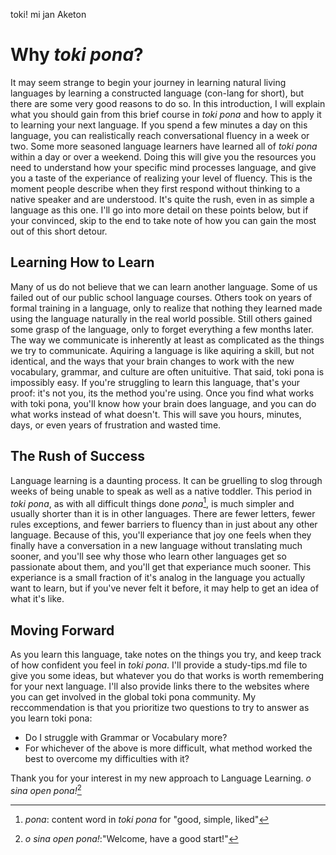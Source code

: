toki! mi jan Aketon
# Why *toki pona*?
  It may seem strange to begin your journey in learning natural living languages by learning a constructed language (con-lang for short), but there are some very good reasons to do so. In this introduction, I will explain what you should gain from this brief course in *toki pona* and how to apply it to learning your next language. If you spend a few minutes a day on this language, you can realistically reach conversational fluency in a week or two. Some more seasoned language learners have learned all of *toki pona* within a day or over a weekend. Doing this will give you the resources you need to understand how your specific mind processes language, and give you a taste of the experiance of realizing your level of fluency. This is the moment people describe when they first respond without thinking to a native speaker and are understood. It's quite the rush, even in as simple a language as this one. I'll go into more detail on these points below, but if your convinced, skip to the end to take note of how you can gain the most out of this short detour.
## Learning How to Learn
  Many of us do not believe that we can learn another language. Some of us failed out of our public school language courses. Others took on years of formal training in a language, only to realize that nothing they learned made using the language naturally in the real world possible. Still others gained some grasp of the language, only to forget everything a few months later. The way we communicate is inherently at least as complicated as the things we try to communicate. Aquiring a language is like aquiring a skill, but not identical, and the ways that your brain changes to work with the new vocabulary, grammar, and culture are often unituitive. That said, toki pona is impossibly easy. If you're struggling to learn this language, that's your proof: it's not you, its the method you're using. Once you find what works with toki pona, you'll know how your brain does language, and you can do what works instead of what doesn't. This will save you hours, minutes, days, or even years of frustration and wasted time.
## The Rush of Success
  Language learning is a daunting process. It can be gruelling to slog through weeks of being unable to speak as well as a native toddler. This period in *toki pona*, as with all difficult things done *pona*[^1], is much simpler and usually shorter than it is in other languages. There are fewer letters, fewer rules exceptions, and fewer barriers to fluency than in just about any other language. Because of this, you'll experiance that joy one feels when they finally have a conversation in a new language without translating much sooner, and you'll see why those who learn other languages get so passionate about them, and you'll get that experiance much sooner. This experiance is a small fraction of it's analog in the language you actually want to learn, but if you've never felt it before, it may help to get an idea of what it's like.
## Moving Forward
  As you learn this language, take notes on the things you try, and keep track of how confident you feel in *toki pona*. I'll provide a study-tips.md file to give you some ideas, but whatever you do that works is worth remembering for your next language. I'll also provide links there to the websites where you can get involved in the global toki pona community. My reccommendation is that you prioritize two questions to try to answer as you learn toki pona:
- Do I struggle with Grammar or Vocabulary more?
- For whichever of the above is more difficult, what method worked the best to overcome my difficulties with it?

Thank you for your interest in my new approach to Language Learning. *o sina open pona!*[^2]
[^1]: *pona*: content word in *toki pona* for "good, simple, liked"
[^2]: *o sina open pona!*:"Welcome, have a good start!"
